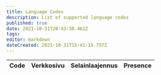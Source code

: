 ```yaml
---
title: Language Codes
description: List of supported language codes
published: true
date: 2021-10-31T20:43:38.461Z
tags:
editor: markdown
dateCreated: 2021-10-31T15:41:15.757Z
---
```


<table id="languages">
  <thead>
    <tr>
      <th style="text-align:left">Code</th>
      <th style="text-align:left">Verkkosivu</th>
      <th style="text-align:left">Selainlaajennus</th>
      <th style="text-align:left">Presence</th>
    </tr>
  </thead>
  <tbody>
  </tbody>
</table>
